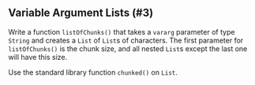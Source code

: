## Variable Argument Lists (#3)

Write a function `listOfChunks()` that takes a `vararg` parameter of type
`String` and creates a `List` of `List`s of characters. The first parameter
for `listOfChunks()` is the chunk size, and all nested `List`s except the last
one will have this size.

<div class="hint">

Use the standard library function `chunked()` on `List`.

</div>